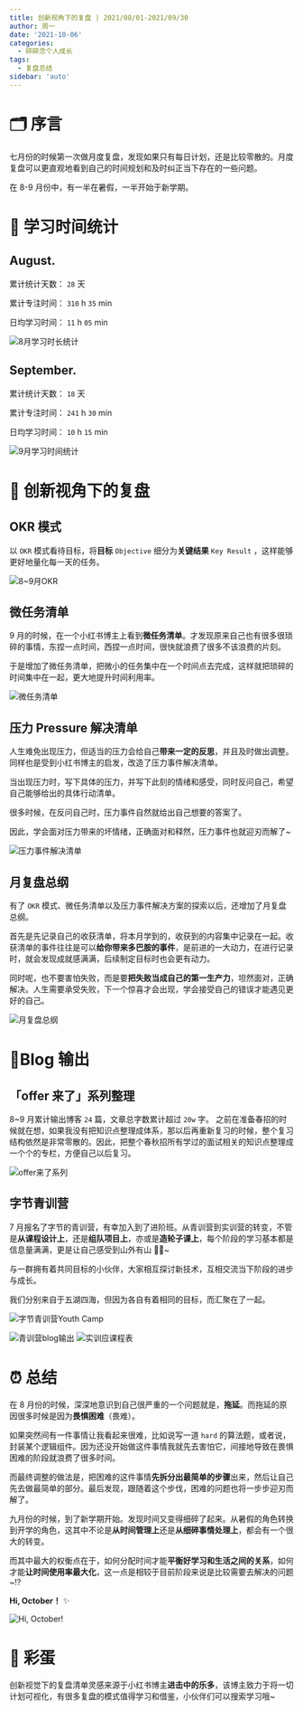 ```yaml
---
title: 创新视角下的复盘 | 2021/08/01-2021/09/30
author: 周一
date: '2021-10-06'
categories:
  - 碎碎念个人成长
tags:
  - 复盘总结
sidebar: 'auto'
---
```


# 🗂️ 序言

七月份的时候第一次做月度复盘，发现如果只有每日计划，还是比较零散的。月度复盘可以更直观地看到自己的时间规划和及时纠正当下存在的一些问题。

在 8-9 月份中，有一半在暑假，一半开始于新学期。

# 📆 学习时间统计

## August.

累计统计天数： `28` 天

累计专注时间： `310` h `35` min

日均学习时间： `11` h `05` min

![8月学习时长统计
](https://img-blog.csdnimg.cn/bd9d5a9eb2824e4399373646bd51fffb.png#pic_center)

## September.

累计统计天数： `18` 天

累计专注时间： `241` h `30` min

日均学习时间： `10` h `15` min

![9月学习时间统计](https://img-blog.csdnimg.cn/eca01f3ee68f49fd829fcc63ce48d25c.png#pic_center)

# 📌 创新视角下的复盘

## OKR 模式

以 `OKR` 模式看待目标，将**目标** `Objective` 细分为**关键结果** `Key Result` ，这样能够更好地量化每一天的任务。

![8~9月OKR](https://img-blog.csdnimg.cn/a66bba324b7b42589b32da8f1ba00f95.JPG#pic_center)

## 微任务清单

9 月的时候，在一个小红书博主上看到**微任务清单**。才发现原来自己也有很多很琐碎的事情，东捏一点时间，西捏一点时间，很快就浪费了很多不该浪费的片刻。

于是增加了微任务清单，把微小的任务集中在一个时间点去完成，这样就把琐碎的时间集中在一起，更大地提升时间利用率。

![微任务清单](https://img-blog.csdnimg.cn/59b3e620f74542cba8a7af4357c8256f.png#pic_center)

## 压力 Pressure 解决清单

人生难免出现压力，但适当的压力会给自己**带来一定的反思**，并且及时做出调整。同样也是受到小红书博主的启发，改造了压力事件解决清单。

当出现压力时，写下具体的压力，并写下此刻的情绪和感受，同时反问自己，希望自己能够给出的具体行动清单。

很多时候，在反问自己时，压力事件自然就给出自己想要的答案了。

因此，学会面对压力带来的坏情绪，正确面对和释然，压力事件也就迎刃而解了~

![压力事件解决清单](https://img-blog.csdnimg.cn/b5eadc37d8954055829675479de22ff4.png#pic_center)

## 月复盘总纲

有了 `OKR` 模式、微任务清单以及压力事件解决方案的探索以后，还增加了月复盘总纲。

首先是先记录自己的收获清单，将本月学到的，收获到的内容集中记录在一起。收获清单的事件往往是可以**给你带来多巴胺的事件**，是前进的一大动力，在进行记录时，就会发现成就感满满，后续制定目标时也会更有动力。

同时呢，也不要害怕失败，而是要**把失败当成自己的第一生产力**，坦然面对，正确解决。人生需要承受失败，下一个惊喜才会出现，学会接受自己的错误才能遇见更好的自己。

![月复盘总纲](https://img-blog.csdnimg.cn/269af1d0c31844f4af4c89c693741926.png#pic_center)

# 🛒Blog 输出

## 「offer 来了」系列整理

8~9 月累计输出博客 `24` 篇，文章总字数累计超过 `20w` 字。 之前在准备春招的时候就在想，如果我没有把知识点整理成体系，那以后再重新复习的时候，整个复习结构依然是非常零散的。因此，把整个春秋招所有学过的面试相关的知识点整理成一个个的专栏，方便自己以后复习。

![offer来了系列](https://img-blog.csdnimg.cn/1724300935fc4180adea4aa8dfc24b11.png#pic_center)

## 字节青训营

7 月报名了字节的青训营，有幸加入到了进阶班。从青训营到实训营的转变，不管是**从课程设计上**，还是**组队项目上**，亦或是**造轮子课上**，每个阶段的学习基本都是信息量满满，更是让自己感受到山外有山 🚵🏼~

与一群拥有着共同目标的小伙伴，大家相互探讨新技术，互相交流当下阶段的进步与成长。

我们分别来自于五湖四海，但因为各自有着相同的目标，而汇聚在了一起。

![字节青训营Youth Camp](https://img-blog.csdnimg.cn/57f715cfac7f42529c31516cc11be32e.png#pic_center)

![青训营blog输出](https://img-blog.csdnimg.cn/a0cd2a9dc2314ab59b28446f04184274.png#pic_center)
![实训应课程表](https://img-blog.csdnimg.cn/4b8671f9588244baa413937cb59887a8.png#pic_center)

# ⏰ 总结

在 8 月份的时候，深深地意识到自己很严重的一个问题就是，**拖延**。而拖延的原因很多时候是因为**畏惧困难**（畏难）。

如果突然间有一件事情让我看起来很难，比如说写一道 `hard` 的算法题，或者说，封装某个逻辑组件。因为还没开始做这件事情我就先去害怕它，间接地导致在畏惧困难的阶段就浪费了很多时间。

而最终调整的做法是，把困难的这件事情**先拆分出最简单的步骤**出来，然后让自己先去做最简单的部分。最后发现，跟随着这个步伐，困难的问题也将一步步迎刃而解了。

九月份的时候，到了新学期开始。发现时间又变得细碎了起来。从暑假的角色转换到开学的角色，这其中不论是**从时间管理上**还是**从细碎事情处理上**，都会有一个很大的转变。

而其中最大的权衡点在于，如何分配时间才能**平衡好学习和生活之间的关系**，如何才能**让时间使用率最大化**，这一点是相较于目前阶段来说是比较需要去解决的问题~⁉️

**Hi, October！** ✨

![Hi, October!](https://img-blog.csdnimg.cn/da47a69b0bc944cb98c86aafccaaeb24.JPG#pic_center)

# 🐣 彩蛋

创新视觉下的复盘清单灵感来源于小红书博主**进击中的乐多**，该博主致力于将一切计划可视化，有很多复盘的模式值得学习和借鉴，小伙伴们可以搜索学习哦~
